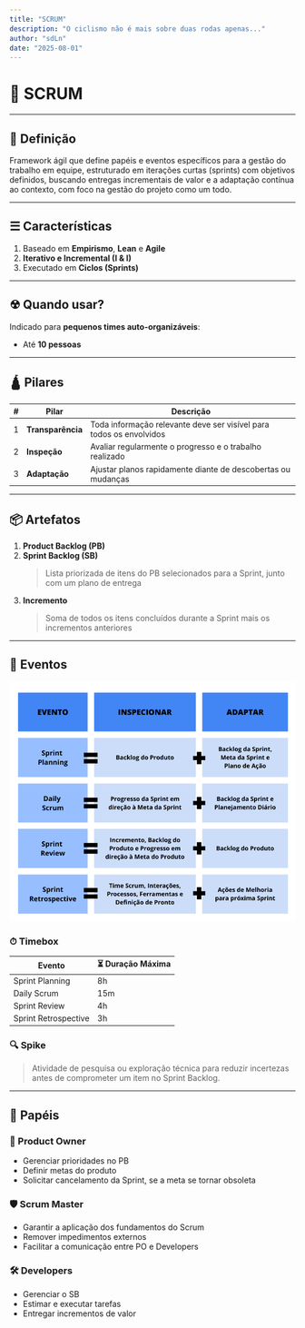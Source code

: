 ```yaml
---
title: "SCRUM"
description: "O ciclismo não é mais sobre duas rodas apenas..."
author: "sdLn"
date: "2025-08-01"
---
```


# 🚀 SCRUM

***

## 📖 Definição
Framework ágil que define papéis e eventos específicos para a gestão do trabalho em equipe, estruturado em iterações curtas (sprints) com objetivos definidos, buscando entregas incrementais de valor e a adaptação contínua ao contexto, com foco na gestão do projeto como um todo. 

***

## ☰ Características
1. Baseado em **Empirismo**, **Lean** e **Agile**
2. **Iterativo e Incremental (I & I)**
3. Executado em **Ciclos (Sprints)**

***

## ☢ Quando usar?
Indicado para **pequenos times auto-organizáveis**:
- Até **10 pessoas**

***

## 🛕 Pilares

| # | Pilar            | Descrição |
|---|------------------|-----------|
| 1 | **Transparência** | Toda informação relevante deve ser visível para todos os envolvidos |
| 2 | **Inspeção**      | Avaliar regularmente o progresso e o trabalho realizado |
| 3 | **Adaptação**     | Ajustar planos rapidamente diante de descobertas ou mudanças |

***

## 📦 Artefatos
1. **Product Backlog (PB)**
2. **Sprint Backlog (SB)**
    > Lista priorizada de itens do PB selecionados para a Sprint, junto com um plano de entrega  
3. **Incremento**
    > Soma de todos os itens concluídos durante a Sprint mais os incrementos anteriores

***

## 📅 Eventos

![resumo dos eventos scrum](assets/eventosscrum.png)

### ⏱ Timebox
| Evento               | ⏳ Duração Máxima |
|----------------------|-----------------|
| Sprint Planning      | 8h              |
| Daily Scrum          | 15m             |
| Sprint Review        | 4h              |
| Sprint Retrospective | 3h              |

### 🔍 Spike
> Atividade de pesquisa ou exploração técnica para reduzir incertezas antes de comprometer um item no Sprint Backlog.

***

## 👥 Papéis
### 🧭 Product Owner
- Gerenciar prioridades no PB  
- Definir metas do produto  
- Solicitar cancelamento da Sprint, se a meta se tornar obsoleta  

### 🛡 Scrum Master
- Garantir a aplicação dos fundamentos do Scrum  
- Remover impedimentos externos  
- Facilitar a comunicação entre PO e Developers  

### 🛠 Developers
- Gerenciar o SB  
- Estimar e executar tarefas  
- Entregar incrementos de valor
